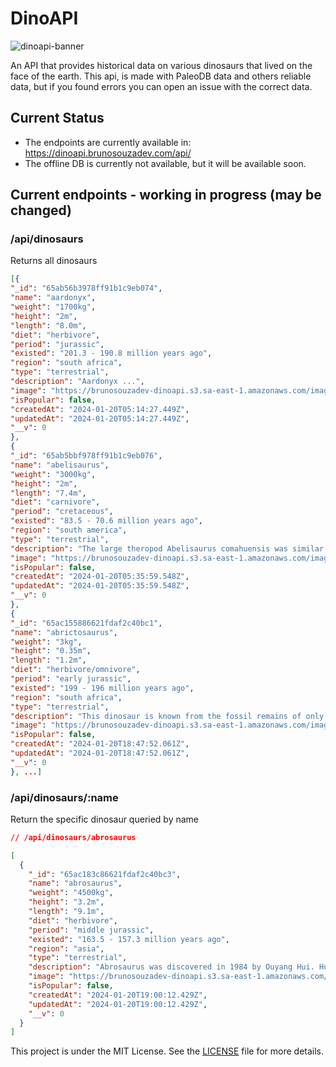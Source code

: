 # DinoAPI

![dinoapi-banner](https://github.com/darkmoonsk/dinoapi/assets/101902194/f3310efa-2961-4eb3-a978-6c00f6a4fdc6)

An API that provides historical data on various dinosaurs that lived on the face of the earth. This api, is made with PaleoDB data and others reliable data, but if you found errors you can open an issue with the correct data.

## Current Status

- The endpoints are currently available in: https://dinoapi.brunosouzadev.com/api/
- The offline DB is currently not available, but it will be available soon.

## Current endpoints - working in progress (may be changed)

### /api/dinosaurs

Returns all dinosaurs

```json
[{
"_id": "65ab56b3978ff91b1c9eb074",
"name": "aardonyx",
"weight": "1700kg",
"height": "2m",
"length": "8.0m",
"diet": "herbivore",
"period": "jurassic",
"existed": "201.3 - 190.8 million years ago",
"region": "south africa",
"type": "terrestrial",
"description": "Aardonyx ...",
"image": "https://brunosouzadev-dinoapi.s3.sa-east-1.amazonaws.com/images/aardonyx.jpg",
"isPopular": false,
"createdAt": "2024-01-20T05:14:27.449Z",
"updatedAt": "2024-01-20T05:14:27.449Z",
"__v": 0
},
{
"_id": "65ab5bbf978ff91b1c9eb076",
"name": "abelisaurus",
"weight": "3000kg",
"height": "2m",
"length": "7.4m",
"diet": "carnivore",
"period": "cretaceous",
"existed": "83.5 - 70.6 million years ago",
"region": "south america",
"type": "terrestrial",
"description": "The large theropod Abelisaurus comahuensis was similar to Albertosaurus from Alberta ...",
"image": "https://brunosouzadev-dinoapi.s3.sa-east-1.amazonaws.com/images/abelisaurus.jpg",
"isPopular": false,
"createdAt": "2024-01-20T05:35:59.548Z",
"updatedAt": "2024-01-20T05:35:59.548Z",
"__v": 0
},
{
"_id": "65ac155886621fdaf2c40bc1",
"name": "abrictosaurus",
"weight": "3kg",
"height": "0.35m",
"length": "1.2m",
"diet": "herbivore/omnivore",
"period": "early jurassic",
"existed": "199 - 196 million years ago",
"region": "south africa",
"type": "terrestrial",
"description": "This dinosaur is known from the fossil remains of only two individuals...",
"image": "https://brunosouzadev-dinoapi.s3.sa-east-1.amazonaws.com/images/abrictosaurus.jpg",
"isPopular": false,
"createdAt": "2024-01-20T18:47:52.061Z",
"updatedAt": "2024-01-20T18:47:52.061Z",
"__v": 0
}, ...]
```

### /api/dinosaurs/:name

Return the specific dinosaur queried by name

```json
// /api/dinosaurs/abrosaurus

[
  {
    "_id": "65ac183c86621fdaf2c40bc3",
    "name": "abrosaurus",
    "weight": "4500kg",
    "height": "3.2m",
    "length": "9.1m",
    "diet": "herbivore",
    "period": "middle jurassic",
    "existed": "163.5 - 157.3 million years ago",
    "region": "asia",
    "type": "terrestrial",
    "description": "Abrosaurus was discovered in 1984 by Ouyang Hui. Hui first named his find in his 1986 thesis as A. gigantorhinus, or Abrosaurus Gigantorhinus. It's classification has gone under many changes since. The fossils that were found are extremely fragmented, and scientists are still unsure whether this is a separate genus or not. Like most sauropods, Abrosaurus was a quadrupedal herbivore but it was rather small for a sauropod, not much more than 30 feet (9 m) long. Its head was boxy and topped with a tall bony arch containing the nostrils.The generic name meaning 'delicate lizard (from from the Greek αβρος meaning 'delicate' or 'dainty' and σαυρος meaning 'lizard')', refers to the nature of the skull, with large openings separated by thin bony struts. The only named species is now known as A. dongpoi, and is named after eleventh century Chinese poet Su Shi, also known as Su Dongpo, who was born in Sichuan.",
    "image": "https://brunosouzadev-dinoapi.s3.sa-east-1.amazonaws.com/images/abrosaurus.jpg",
    "isPopular": false,
    "createdAt": "2024-01-20T19:00:12.429Z",
    "updatedAt": "2024-01-20T19:00:12.429Z",
    "__v": 0
  }
]
```

This project is under the MIT License. See the [LICENSE](https://github.com/darkmoonsk/dinoapi/blob/main/LICENSE) file for more details.
